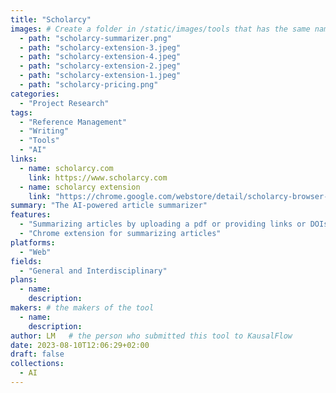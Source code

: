 ```yaml
---
title: "Scholarcy"
images: # Create a folder in /static/images/tools that has the same name as this current markdown file and place the images there. We only need the file name here. If this is not clear, please refer to existing tools as references.
  - path: "scholarcy-summarizer.png"
  - path: "scholarcy-extension-3.jpeg"
  - path: "scholarcy-extension-4.jpeg"
  - path: "scholarcy-extension-2.jpeg"
  - path: "scholarcy-extension-1.jpeg"
  - path: "scholarcy-pricing.png"
categories:
  - "Project Research"
tags:
  - "Reference Management"
  - "Writing"
  - "Tools"
  - "AI"
links:
  - name: scholarcy.com
    link: https://www.scholarcy.com
  - name: scholarcy extension
    link: "https://chrome.google.com/webstore/detail/scholarcy-browser-extensi/oekgknkmgmaehhpegfeioenikocgbcib"
summary: "The AI-powered article summarizer"
features:
  - "Summarizing articles by uploading a pdf or providing links or DOIs"
  - "Chrome extension for summarizing articles"
platforms:
  - "Web"
fields:
  - "General and Interdisciplinary"
plans:
  - name:
    description:
makers: # the makers of the tool
  - name:
    description:
author: LM   # the person who submitted this tool to KausalFlow
date: 2023-08-10T12:06:29+02:00
draft: false
collections:
  - AI
---
```

